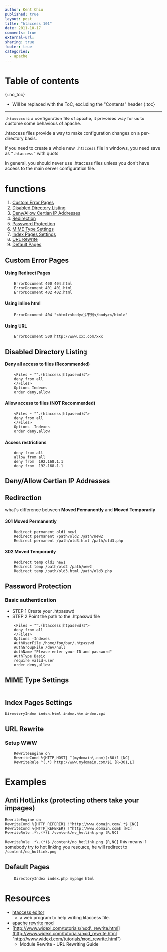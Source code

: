 ```yaml
---
author: Kent Chiu
published: true
layout: post
title: "htaccess 101"
date: 2011-10-17
comments: true
external-url:
sharing: true
footer: true
categories:
  - apache
---
```


# Table of contents
{:.no_toc}

* Will be replaced with the ToC, excluding the "Contents" header
{:toc}

----------------------------------------------------------------




`.htaccess` is a configuration file of apache, it privoides way for us
to custome some behavious of apache.

.htaccess files provide a way to make configuration changes on a
per-directory basis.

if you need to create a whole new `.htaccess` file in windows, you need
save as `”.htaccess”` with quots

In general, you should never use .htaccess files unless you don't have
access to the main server configuration file.

functions
=========

1.  [Custom Error Pages](#custom_error_pages "apache:htaceess_101")
2.  [Disabled Directory
    Listing](#disabled_directory_listing "apache:htaceess_101")
3.  [Deny/Allow Certian IP
    Addresses](#denyallow_certian_ip_addresses "apache:htaceess_101")
4.  [Redirection](#redirection "apache:htaceess_101")
5.  [Password Protection](#password_protection "apache:htaceess_101")
6.  [MIME Type Settings](#mime_type_settings "apache:htaceess_101")
7.  [Index Pages
    Settings](#index_pages_settings "apache:htaceess_101")
8.  [URL Rewrite](#url_rewrite "apache:htaceess_101")
9.  [Default Pages](#default_pages "apache:htaceess_101")

Custom Error Pages
------------------

#### Using Redirect Pages



```
    ErrorDocument 400 404.html
    ErrorDocument 401 401.html
    ErrorDocument 402 402.html

```

#### Using inline html



```
    ErrorDocument 404 "<html><body>找不到</body></html>"

```

#### Using URL



```
    ErrorDocument 500 http://www.xxx.com/xxx

```

Disabled Directory Listing
--------------------------

#### Deny all access to files (Recommended)



```
    <Files ~ "^.(htaccess|htpasswd)$">
    deny from all
    </Files>
    Options Indexes
    order deny,allow

```

#### Allow access to files (NOT Recommended)



```
    <Files ~ "^.(htaccess|htpasswd)$">
    deny from all
    </Files>
    Options -Indexes
    order deny,allow

```

#### Access restrictions



```
    deny from all
    allow from all
    deny from  192.168.1.1
    deny from  192.168.1.1

```

Deny/Allow Certian IP Addresses
-------------------------------

Redirection
-----------

what's difference between **Moved Permanently** and **Moved
Temporarily**

#### 301 Moved Permanently



```
    Redirect permanent old1 new1
    Redirect permanent /path/old2 /path/new2
    Redirect permanent /path/old3.html /path/old3.php

```

#### 302 Moved Temporarily



```
    Redirect temp old1 new1
    Redirect temp /path/old2 /path/new2
    Redirect temp /path/old3.html /path/old3.php

```

Password Protection
-------------------

### Basic authentication

-   STEP 1 Create your .htpasswd
-   STEP 2 Point the path to the .htpasswd file



```
    <Files ~ "^.(htaccess|htpasswd)$">
    deny from all
    </Files>
    Options -Indexes
    AuthUserFile /home/foo/bar/.htpasswd
    AuthGroupFile /dev/null
    AuthName "Please enter your ID and password"
    AuthType Basic
    require valid-user
    order deny,allow

```

MIME Type Settings
------------------


```

```

Index Pages Settings
--------------------


```
DirectoryIndex index.html index.htm index.cgi

```

URL Rewrite
-----------

### Setup WWW



```
    RewriteEngine on
    RewriteCond %{HTTP_HOST} ^(mydomain\.com)(:80)? [NC]
    RewriteRule ^(.*) http://www.mydomain.com/$1 [R=301,L]

```

Examples
========

Anti HotLinks (protecting others take your impages)
---------------------------------------------------


```
RewriteEngine on
RewriteCond %{HTTP_REFERER} !^http://www.domain.com/.*$ [NC]
RewriteCond %{HTTP_REFERER} !^http://www.domain.com$ [NC]
RewriteRule .*\.(*)$ /content/no_hotlink.png [R,NC]

```

`RewriteRule .*\.(*)$ /content/no_hotlink.png [R,NC]` this means if
somebody try to hot linking you resource, he will redirect to
`/content/no_hotlink.png`

Default Pages
-------------



```
    DirectoryIndex index.php mypage.html

```

Resources
=========

-   [htaccess
    editor](http://www.htaccesseditor.com/tc.shtml "http://www.htaccesseditor.com/tc.shtml")
    - a web program to help writing htaccess file.
-   [apache rewrite
    mod](http://httpd.apache.org/docs/2.2/rewrite/ "http://httpd.apache.org/docs/2.2/rewrite/")
-   [http://www.widexl.com/tutorials/mod\_rewrite.html](http://www.widexl.com/tutorials/mod_rewrite.html "http://www.widexl.com/tutorials/mod_rewrite.html")
    - Module Rewrite - URL Rewriting Guide

